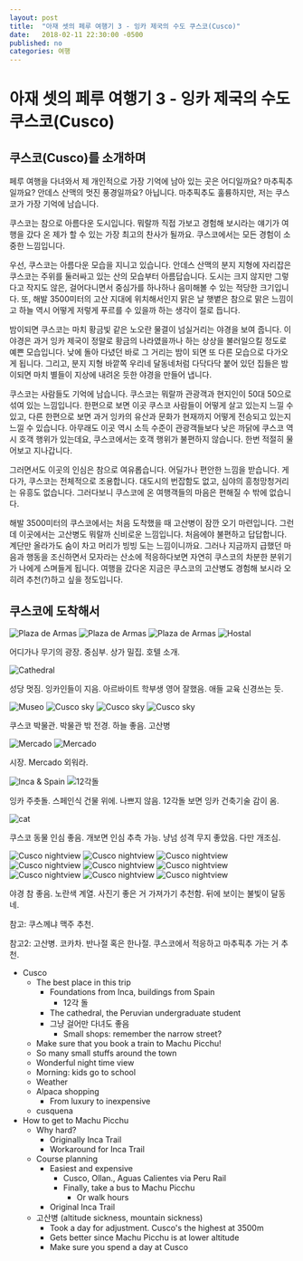 ```yaml
---
layout: post
title:  "아재 셋의 페루 여행기 3 - 잉카 제국의 수도 쿠스코(Cusco)"
date:   2018-02-11 22:30:00 -0500
published: no
categories: 여행
---
```


# 아재 셋의 페루 여행기 3 - 잉카 제국의 수도 쿠스코(Cusco)

## 쿠스코(Cusco)를 소개하며

페루 여행을 다녀와서 제 개인적으로 가장 기억에 남아 있는 곳은 어디일까요?
마추픽추일까요? 안데스 산맥의 멋진 풍경일까요? 아닙니다. 마추픽추도
훌륭하지만, 저는 쿠스코가 가장 기억에 남습니다.

쿠스코는 참으로 아름다운 도시입니다. 뭐랄까 직접 가보고 경험해 보시라는 얘기가
여행을 갔다 온 제가 할 수 있는 가장 최고의 찬사가 될까요. 쿠스코에서는 모든
경험이 소중한 느낌입니다.

우선, 쿠스코는 아름다운 모습을 지니고 있습니다. 안데스 산맥의 분지 지형에
자리잡은 쿠스코는 주위를 둘러싸고 있는 산의 모습부터 아름답습니다. 도시는 크지
않지만 그렇다고 작지도 않은, 걸어다니면서 중심가를 하나하나 음미해볼 수 있는
적당한 크기입니다. 또, 해발 3500미터의 고산 지대에 위치해서인지 맑은 날 햇볕은
참으로 맑은 느낌이고 하늘 역시 어떻게 저렇게 푸르를 수 있을까 하는 생각이 절로
듭니다.

밤이되면 쿠스코는 마치 황금빛 같은 노오란 물결이 넘실거리는 야경을 보여
줍니다. 이 야경은 과거 잉카 제국이 정말로 황금의 나라였을까나 하는 상상을
불러일으킬 정도로 예쁜 모습입니다. 낮에 돌아 다녔던 바로 그 거리는 밤이 되면
또 다른 모습으로 다가오게 됩니다. 그리고, 분지 지형 바깥쪽 우리네 달동네처럼
다닥다닥 붙어 있던 집들은 밤이되면 마치 별들이 지상에 내려온 듯한 야경을
만들어 냅니다. 

쿠스코는 사람들도 기억에 남습니다. 쿠스코는 뭐랄까 관광객과 현지인이 50대
50으로 섞여 있는 느낌입니다. 한편으로 보면 이곳 쿠스코 사람들이 어떻게 살고
있는지 느낄 수 있고, 다른 한편으로 보면 과거 잉카의 유산과 문화가 현재까지
어떻게 전승되고 있는지 느낄 수 있습니다. 아무래도 이곳 역시 소득 수준이
관광객들보다 낮은 까닭에 쿠스코 역시 호객 행위가 있는데요, 쿠스코에서는 호객
행위가 불편하지 않습니다. 한번 적절히 물어보고 지나갑니다.

그러면서도 이곳의 인심은 참으로 여유롭습니다. 어딜가나 편안한 느낌을 받습니다.
게다가, 쿠스코는 전체적으로 조용합니다. 대도시의 번잡함도 없고, 심야의
흥청망청거리는 유흥도 없습니다. 그러다보니 쿠스코에 온 여행객들의 마음은
편해질 수 밖에 없습니다. 

해발 3500미터의 쿠스코에서는 처음 도착했을 때 고산병이 잠깐 오기 마련입니다.
그런데 이곳에서는 고산병도 뭐랄까 신비로운 느낌입니다. 처음에야 불편하고
답답합니다. 계단만 올라가도 숨이 차고 머리가 빙빙 도는 느낌이니까요. 그러나
지금까지 급했던 마음과 행동을 조신하면서 모자라는 산소에 적응하다보면 자연히
쿠스코의 차분한 분위기가 나에게 스며들게 됩니다. 여행을 갔다온 지금은 
쿠스코의 고산병도 경험해 보시라 오히려 추천(?)하고 싶을 정도입니다.

## 쿠스코에 도착해서

![Plaza de Armas](/assets/2018-02-12-peru-trip-03-cusco/plaza-de-armas.jpg)
![Plaza de Armas](/assets/2018-02-12-peru-trip-03-cusco/plaza-de-armas-2.jpg)
![Plaza de Armas](/assets/2018-02-12-peru-trip-03-cusco/plaza-de-armas-3.jpg)
![Hostal](/assets/2018-02-12-peru-trip-03-cusco/hostal.jpg)

어디가나 무기의 광장. 중심부. 상가 밀집. 호텔 소개.

![Cathedral](/assets/2018-02-12-peru-trip-03-cusco/cathedral.jpg)

성당 멋짐. 잉카인들이 지음. 아르바이트 학부생 영어 잘했음. 애들 교육 신경쓰는
듯.

![Museo](/assets/2018-02-12-peru-trip-03-cusco/museo.jpg)
![Cusco sky](/assets/2018-02-12-peru-trip-03-cusco/cusco-sky.jpg)
![Cusco sky](/assets/2018-02-12-peru-trip-03-cusco/cusco-sky-3.jpg)
![Cusco sky](/assets/2018-02-12-peru-trip-03-cusco/cusco-sky-2.jpg)

쿠스코 박물관. 박물관 밖 전경. 하늘 좋음. 고산병 

![Mercado](/assets/2018-02-12-peru-trip-03-cusco/mercado.jpg)
![Mercado](/assets/2018-02-12-peru-trip-03-cusco/mercado-2.jpg)

시장. Mercado 외워라. 

![Inca & Spain](/assets/2018-02-12-peru-trip-03-cusco/inca-spanish-hybrid.jpg)
![12각돌](/assets/2018-02-12-peru-trip-03-cusco/12-faceted-rock.jpg)

잉카 주춧돌. 스페인식 건물 위에. 나쁘지 않음. 
12각돌 보면 잉카 건축기술 감이 옴. 

![cat](/assets/2018-02-12-peru-trip-03-cusco/cat.jpg)

쿠스코 동물 인심 좋음. 개보면 인심 추측 가능. 냥넘 성격 무지 좋았음. 다만
개조심. 

![Cusco nightview](/assets/2018-02-12-peru-trip-03-cusco/cusco-nightview.jpg)
![Cusco nightview](/assets/2018-02-12-peru-trip-03-cusco/cusco-nightview-2.jpg)
![Cusco nightview](/assets/2018-02-12-peru-trip-03-cusco/cusco-nightview-3.jpg)
![Cusco nightview](/assets/2018-02-12-peru-trip-03-cusco/cusco-nightview-4.jpg)
![Cusco nightview](/assets/2018-02-12-peru-trip-03-cusco/cusco-nightview-5.jpg)
![Cusco nightview](/assets/2018-02-12-peru-trip-03-cusco/cusco-nightview-6.jpg)
![Cusco nightview](/assets/2018-02-12-peru-trip-03-cusco/cusco-nightview-7.jpg)
![Cusco nightview](/assets/2018-02-12-peru-trip-03-cusco/cusco-nightview-8.jpg)
![Cusco nightview](/assets/2018-02-12-peru-trip-03-cusco/cusco-nightview-9.jpg)

야경 참 좋음. 노란색 계열. 사진기 좋은 거 가져가기 추천함. 뒤에 보이는 불빛이
달동네. 

참고: 쿠스께냐 맥주 추천.

참고2: 고산병. 코카차. 반나절 혹은 한나절. 쿠스코에서 적응하고 마추픽추 가는
거 추천.

 * Cusco
    - The best place in this trip
      * Foundations from Inca, buildings from Spain
        - 12각 돌
      * The cathedral, the Peruvian undergraduate student
      * 그냥 걸어만 다녀도 좋음
        - Small shops: remember the narrow street?
    - Make sure that you book a train to Machu Picchu!
    - So many small stuffs around the town
    - Wonderful night time view
    - Morning: kids go to school
    - Weather
    - Alpaca shopping
      * From luxury to inexpensive
    - cusquena
  * How to get to Machu Picchu
    - Why hard?
      * Originally Inca Trail
      * Workaround for Inca Trail
    - Course planning
      * Easiest and expensive
        - Cusco, Ollan., Aguas Calientes via Peru Rail
        - Finally, take a bus to Machu Picchu 
          * Or walk hours
      * Original Inca Trail 
    - 고산병 (altitude sickness, mountain sickness)
      * Took a day for adjustment. Cusco's the highest at 3500m
      * Gets better since Machu Picchu is at lower altitude
      * Make sure you spend a day at Cusco
 
